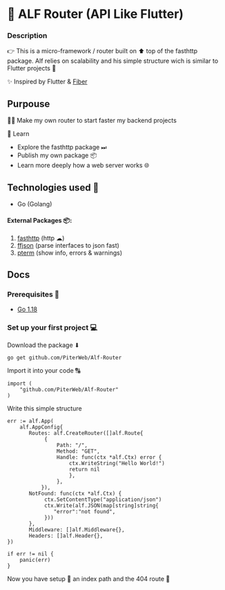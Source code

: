 # 🦌 ALF Router (API Like Flutter)

### Description 

👉 This is a micro-framework / router built on ⬆ top of the fasthttp package. Alf relies on scalability and his simple structure wich is  similar to Flutter projects 📴

✨ Inspired by Flutter & [Fiber](https://github.com/gofiber/fiber)

## Purpouse 

👷‍♂️ Make my own router to start faster my backend projects

📖 Learn 

 - Explore the fasthttp package ⏭
 - Publish my own package 📦
 - Learn more deeply how a web server works 🌐

## Technologies used 📘

 - Go (Golang)

#### External Packages  📦:

 1. [fasthttp](github.com/valyala/fasthttp) (http ☁)
 2. [ffjson](github.com/pquerna/ffjson/ffjson) (parse interfaces to json fast)
 3. [pterm](github.com/pterm/pterm) (show info, errors & warnings)

## Docs

### Prerequisites 📌

 - [Go 1.18](https://go.dev/) 

### Set up your first project 💻

Download the package ⬇

    go get github.com/PiterWeb/Alf-Router

Import it into your code 🔠

    import (
	    "github.com/PiterWeb/Alf-Router"
    )

Write this simple structure

    err := alf.App(
	    alf.AppConfig{
		   Routes: alf.CreateRouter([]alf.Route{
			    {
				    Path: "/",
				    Method: "GET",
				    Handle: func(ctx *alf.Ctx) error {
					    ctx.WriteString("Hello World!")
					    return nil
			    	    },
		            },
	           }),
		   NotFound: func(ctx *alf.Ctx) {
			    ctx.SetContentType("application/json")
			    ctx.Write(alf.JSON(map[string]string{
				   "error":"not found",
			    }))
		   },
		   Middleware: []alf.Middleware{},
		   Headers: []alf.Header{},
    })
    
    if err != nil {
	    panic(err)
	} 
	
Now you have setup 🔨 an index path and the 404 route 📁 
